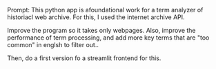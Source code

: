 Prompt: This python app is  afoundational work for a term analyzer of historiacl web archive. For this, I used the internet archive API.

Improve the program so it takes only webpages. Also, improve the performance of term processing, and add more key terms that are "too common" in englsh to filter out..

Then, do a first version fo a streamlit frontend for this.
